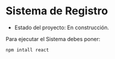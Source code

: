 <h1> Sistema de Registro </h1>

- Estado del proyecto: En construcción.  

 Para ejecutar el Sistema debes poner:

 ```npm intall react``` 
